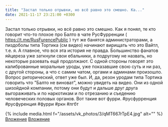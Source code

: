 ```yaml
---
title: "Застал только отрывки, но всё равно это смешно. Ка..."
date: 2021-11-17 23:21:00 +0300
---
```


Застал только отрывки, но всё равно это смешно. Как я понял, те кто говорит что-то плохое про Балто в чате РусФурренции ( https://t.me/RusFurencePublic ) тут же банятся администраторами, а пиздоболы типа Тортика (см видео) начинают вирищать что это Вайтл, т.е. я. А главное, что вся эта история не правда. Большинство фанатов яйцереза уже заткнули свои ебальники, а подругому не назвать, но некоторые разевать ещё продолжают. С одной стороны говорят это калиброванные моральные уроды, уже показавшие свою суть и ни раз, с другой стороны, а что с самим чатом, оргами и админами произошло. Вопрос риторический, ответ уже был. И, да, резон уродам типа Тортика говорить что "Балто не виноват", можно увидеть на видео. Они из одной шизойдной компании, потому они будут и дальше друг друга выгораживать и по наркотикам и по отрезанию и съедению человеческих половых органов. Вот такие вот фурри.
#русфурренция #русфуренция #фурри #ркн #лгбт


{% include media.html f="/assets/vk_photos/3/qMT667rTpE4.jpg" alt="" %}
[Вложение](https://vk.com/video41076938_456239479)
[Вложение](https://vk.com/video41076938_456239480)
